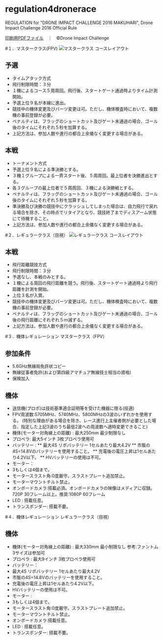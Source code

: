# regulation4dronerace
REGULATION for "DRONE IMPACT CHALLENGE 2016 MAKUHARI", Drone Impact Challenge 2016 Official Rule

<a href="https://github.com/droneimpactchallenge/regulation4dronerace/blob/master/PDFs/DIChallenge2016MAKUHARI_reglation_v1.1.pdf">印刷用PDFファイル</a>　｜　©Drone Impact Challenge

#１．マスタークラス(FPV)
![マスタークラス コースレイアウト](https://cloud.githubusercontent.com/assets/416977/13207169/9e714d3e-d94e-11e5-9a13-b4f4c2fffb4a.png "マスタークラス コースレイアウト")

## 予選
* タイムアタック方式
* 飛行制限時間：３分
* １機によるコース５周周回。飛行後、スタートゲート通過時よりタイム計測開始。
* 予選上位９名が本線に進出。
* 競技中の機体変更及びパーツ変更は可。ただし、機体検査時において、複数機の事前登録が必要。
* ペナルティは、フラッグのショートカット及びゲート未通過の場合、ゴール後のタイムにそれぞれ５秒を加算する。
* 上記方法は、参加人数や進行の都合上余儀なく変更する場合がある。

## 本戦
* トーナメント方式
* 予選上位９名による準決勝とする。
* ３機１グループによる一斉スタート後、５周周回。最上位者を決勝進出とする。
* 各３グループの最上位者で５周周回、３機による決勝戦とする。
* ペナルティは、フラッグのショートカット及びゲート未通過の場合、ゴール後のタイムにそれぞれ５秒を加算する。
* 準決勝及び決勝の競技中にクラッシュしてしまった場合は、自力飛行で戻れる場合を除き、その時点でリタイアとなり、競技終了までディスアーム状態にて待機すること。
* 上記方法は、参加人数や進行の都合上余儀なく変更する場合がある。


#２．レギュラークラス（目視）
![レギュラークラス コースレイアウト](https://cloud.githubusercontent.com/assets/416977/13207184/c128477e-d94e-11e5-9d9b-4ecfcd8a1dc3.png "レギュラークラス コースレイアウト")

## 本戦
* 飛行距離競技方式
* 飛行制限時間：３分
* 予選なし、本戦のみとする。
* １機による周回の飛行距離を競う。飛行後、スタートゲート通過時より飛行距離を計測を開始。
* 上位３名が入賞。
* 競技中の機体変更及びパーツ変更は可。ただし、機体検査時において、複数機の事前登録が必要。
* ペナルティは、フラッグのショートカット及びゲート未通過の場合、ゴール後の飛行距離にそれぞれ５ｍ減ずる。
* 上記方法は、参加人数や進行の都合上余儀なく変更する場合がある。
 
#３．機体レギュレーション マスタークラス（FPV）
## 参加条件
* 5.6GHz無線局免許状コピー
* 無線従事者免許(および第四級アマチュア無線技士相当の資格)
* 保険加入
 
## 機体
* 送信機(プロポ)は技術基準適合証明等を受けた機器に限る(技適)
* FPV周波数:5705MHz、5740MHz、5800MHzの3波のいずれかを使用する。
(特別な理由がある場合を除き、レース進行上主催者側が必要とした場合、指定した上記3波のうち最低2波への周波数へ適時変更できること)
* 機体(モーター対角線上の距離) : 最大250mm 最少制限なし
* プロペラ: 最大5インチ 3枚プロペラ使用可
* バッテリー :
** 最大4S リポバッテリー 1セルあたり最大4.2V
** 市販の4S=14.8Vのバッテリーを使用すること。
** 充電後の電圧上昇は1セルあたり4.2V以下。
** HVバッテリーの使用は不可。
* モーター：
 * 3もしくは4個まで。 
 * モータースラスト角:0度厳守。スラストプレート追加禁止。 
 * モーターマウントチルト禁止。
* オンボードカメラ:搭載必須。オンボードカメラの映像はメディアに収録。720P 30フレーム以上。推奨:1080P 60フレーム
* LED : 搭載任意。
* トランスポンダー: 搭載不要。


#４．機体レギュレーション レギュラークラス（目視）
## 機体
* 機体(モーター対角線上の距離) : 最大330mm 最小制限なし 参考:ファントム3サイズは参加可
* プロペラ : 最大9インチ 3枚プロペラ使用可
* バッテリー：
 * 最大4S リポバッテリー 1セルあたり最大4.2V
 * 市販の4S=14.8Vのバッテリーを使用すること。 
 * 充電後の電圧上昇は1セルあたり4.2V以下。 
 * HVバッテリーの使用は不可。
* モーター :
 * 3もしくは4個まで。 
 * モータースラスト角:0度厳守。スラストプレート追加禁止。
 * モーターマウントチルト禁止。
* オンボードカメラ:搭載任意。
* LED : 搭載任意。
* トランスポンダー: 搭載不要。

